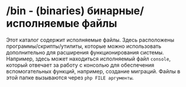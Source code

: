 # /bin - (binaries) бинарные/исполняемые файлы

Этот каталог содержит исполняемые файлы. Здесь расположены программы/скрипты/утилиты, которые можно использовать 
дополнительно для расширения функционирования системы. Например, здесь может находиться исполняемый файл `console`,
который отвечает за работу с консолью для обеспечения вспомогательных функций, например, создание миграций. Файлы в 
этой папке вызываются через `php FILE аргументы`.